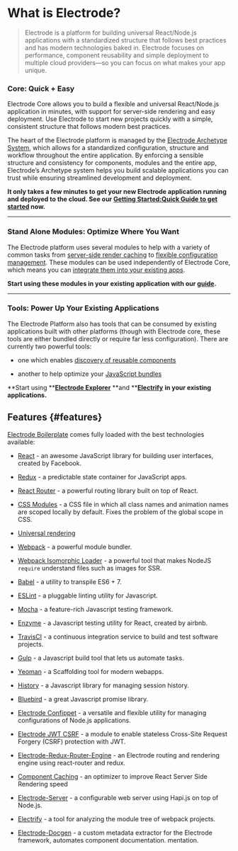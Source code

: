 # What is Electrode?

> Electrode is a platform for building universal React/Node.js applications with a standardized structure that follows best practices and has modern technologies baked in. Electrode focuses on performance, component reusability and simple deployment to multiple cloud providers—so you can focus on what makes your app unique.

### Core: Quick + Easy

Electrode Core allows you to build a flexible and universal React/Node.js application in minutes, with support for server-side rendering and easy deployment. Use Electrode to start new projects quickly with a simple, consistent structure that follows modern best practices.

The heart of the Electrode platform is managed by the [Electrode Archetype System](/chapter1/quick-start/what-are-archetypes.md), which allows for a standardized configuration, structure and workflow throughout the entire application. By enforcing a sensible structure and consistency for components, modules and the entire app, Electrode’s Archetype system helps you build scalable applications you can trust while ensuring streamlined development and deployment.

**It only takes a few minutes to get your new Electrode application running and deployed to the cloud. See our **[**Getting Started:Quick Guide** **to get started**](/chapter1/quick-start/get-started.md)** now.**

---

### Stand Alone Modules: Optimize Where You Want

The Electrode platform uses several modules to help with a variety of common tasks from [server-side render caching](http://www.electrode.io/docs/server_side_render_cache.html) to [flexible configuration management](http://www.electrode.io/docs/confippet.html). These modules can be used independently of Electrode Core, which means you can [integrate them into your existing apps](http://www.electrode.io/docs/stand_alone_modules.html).

**Start using these modules in your existing application with our **[**guide**](http://www.electrode.io/docs/stand_alone_modules.html)**.**

---

### Tools: Power Up Your Existing Applications

The Electrode Platform also has tools that can be consumed by existing applications built with other platforms \(though with Electrode core, these tools are either bundled directly or require far less configuration\). There are currently two powerful tools:

* one which enables [discovery of reusable components](http://www.electrode.io/docs/electrode_explorer.html)

* another to help optimize your [JavaScript bundles](http://www.electrode.io/docs/electrify.html)

**Start using **[**Electrode Explorer**](http://www.electrode.io/docs/electrode_explorer.html) **and **[**Electrify**](http://www.electrode.io/docs/electrify.html) **in your existing applications.**

## Features {#features}

[Electrode Boilerplate](https://github.com/electrode-io/electrode#boilerplate-universal-react-node) comes fully loaded with the best technologies available:

* [React](https://facebook.github.io/react/index.html) - an awesome JavaScript library for building user interfaces, created by Facebook.

* [Redux](http://redux.js.org/docs/basics/UsageWithReact.html) - a predictable state container for JavaScript apps.

* [React Router](https://github.com/ReactTraining/react-router/tree/master/docs) - a powerful routing library built on top of React.

* [CSS Modules](https://github.com/css-modules/css-modules) - a CSS file in which all class names and animation names are scoped locally by default. Fixes the problem of the global scope in CSS.

* [Universal rendering](https://medium.com/@mjackson/universal-javascript-4761051b7ae9#.xjxr5yj5z)

* [Webpack](https://webpack.github.io/docs/motivation.html) - a powerful module bundler.

* [Webpack Isomorphic Loader](https://github.com/jchip/isomorphic-loader) - a powerful tool that makes NodeJS `require` understand files such as images for SSR.

* [Babel](https://babeljs.io/) - a utility to transpile ES6 + 7.

* [ESLint](http://eslint.org/) - a pluggable linting utility for Javascript.

* [Mocha](https://mochajs.org/) - a feature-rich Javascript testing framework.

* [Enzyme](https://github.com/airbnb/enzyme) - a Javascript testing utility for React, created by airbnb.

* [TravisCI](https://travis-ci.org/) - a continuous integration service to build and test software projects.

* [Gulp](http://gulpjs.com/) - a Javascript build tool that lets us automate tasks.

* [Yeoman](http://yeoman.io/) - a Scaffolding tool for modern webapps.

* [History](https://www.npmjs.com/package/history) - a Javascript library for managing session history.

* [Bluebird](http://bluebirdjs.com/docs/why-promises.html) - a great Javascript promise library.

* [Electrode Confippet](https://github.com/electrode-io/electrode-confippet) - a versatile and flexible utility for managing configurations of Node.js applications.

* [Electrode JWT CSRF](https://github.com/electrode-io/electrode-csrf-jwt) - a module to enable stateless Cross-Site Request Forgery \(CSRF\) protection with JWT.

* [Electrode-Redux-Router-Engine](https://github.com/electrode-io/electrode-redux-router-engine) - an Electrode routing and rendering engine using react-router and redux.

* [Component Caching](https://github.com/electrode-io/electrode-react-ssr-caching) - an optimizer to improve React Server Side Rendering speed

* [Electrode-Server](https://github.com/electrode-io/electrode-server) - a configurable web server using Hapi.js on top of Node.js.

* [Electrify](https://github.com/electrode-io/electrify) - a tool for analyzing the module tree of webpack projects.

* [Electrode-Docgen](https://github.com/electrode-io/electrode-docgen) - a custom metadata extractor for the Electrode framework, automates component documentation. mentation.



